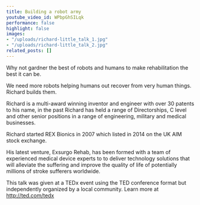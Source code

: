 ```yaml
---
title: Building a robot army
youtube_video_id: WPbpGhSILqk
performance: false
highlight: false
images:
- "/uploads/richard-little_talk_1.jpg"
- "/uploads/richard-little_talk_2.jpg"
related_posts: []
---
```


Why not gardner the best of robots and humans to make rehabilitation the best it can be.

We need more robots helping humans out recover from very human things. Richard builds them.

Richard is a multi-award winning inventor and engineer with over 30 patents to his name, in the past Richard has held a range of Directorships, C level and other senior positions in a range of engineering, military and medical businesses.

Richard started REX Bionics in 2007 which listed in 2014 on the UK AIM stock exchange.

His latest venture, Exsurgo Rehab, has been formed with a team of experienced medical device experts to to deliver technology solutions that will alleviate the suffering and improve the quality of life of potentially millions of stroke sufferers worldwide.

This talk was given at a TEDx event using the TED conference format but independently organized by a local community. Learn more at http://ted.com/tedx
